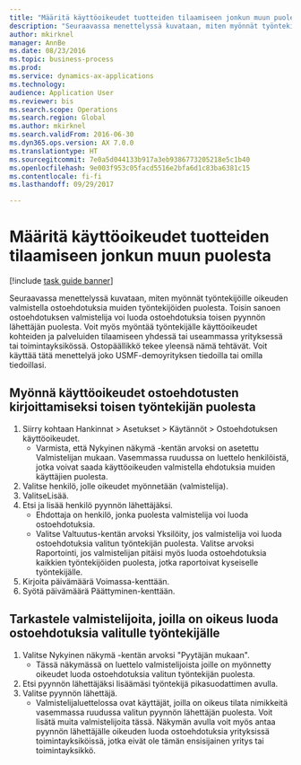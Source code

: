 ```yaml
--- 
title: "Määritä käyttöoikeudet tuotteiden tilaamiseen jonkun muun puolesta"
description: "Seuraavassa menettelyssä kuvataan, miten myönnät työntekijöille oikeuden valmistella ostoehdotuksia muiden työntekijöiden puolesta."
author: mkirknel
manager: AnnBe
ms.date: 08/23/2016
ms.topic: business-process
ms.prod: 
ms.service: dynamics-ax-applications
ms.technology: 
audience: Application User
ms.reviewer: bis
ms.search.scope: Operations
ms.search.region: Global
ms.author: mkirknel
ms.search.validFrom: 2016-06-30
ms.dyn365.ops.version: AX 7.0.0
ms.translationtype: HT
ms.sourcegitcommit: 7e0a5d044133b917a3eb9386773205218e5c1b40
ms.openlocfilehash: 9e003f953c05facd5516e2bfa6d1c83ba6381c15
ms.contentlocale: fi-fi
ms.lasthandoff: 09/29/2017

---
```

# <a name="set-up-permissions-for-ordering-products-on-behalf-of-someone-else"></a>Määritä käyttöoikeudet tuotteiden tilaamiseen jonkun muun puolesta

[!include [task guide banner](../../includes/task-guide-banner.md)]

Seuraavassa menettelyssä kuvataan, miten myönnät työntekijöille oikeuden valmistella ostoehdotuksia muiden työntekijöiden puolesta. Toisin sanoen ostoehdotuksen valmistelija voi luoda ostoehdotuksia toisen pyynnön lähettäjän puolesta. Voit myös myöntää työntekijälle käyttöoikeudet kohteiden ja palveluiden tilaamiseen yhdessä tai useammassa yrityksessä tai toimintayksikössä. Ostopäällikkö tekee yleensä nämä tehtävät. Voit käyttää tätä menettelyä joko USMF-demoyrityksen tiedoilla tai omilla tiedoillasi.


## <a name="grant-permission-to-enter-purchase-requisitions-on-behalf-of-another-worker"></a>Myönnä käyttöoikeudet ostoehdotusten kirjoittamiseksi toisen työntekijän puolesta
1. Siirry kohtaan Hankinnat > Asetukset > Käytännöt > Ostoehdotuksen käyttöoikeudet.
    * Varmista, että Nykyinen näkymä -kentän arvoksi on asetettu Valmistelijan mukaan.  Vasemmassa ruudussa on luettelo henkilöistä, jotka voivat saada käyttöoikeuden valmistella ehdotuksia muiden käyttäjien puolesta.  
2. Valitse henkilö, jolle oikeudet myönnetään (valmistelija).
3. ValitseLisää.
4. Etsi ja lisää henkilö pyynnön lähettäjäksi.
    * Ehdottaja on henkilö, jonka puolesta valmistelija voi luoda ostoehdotuksia.  
    * Valitse Valtuutus-kentän arvoksi Yksilöity, jos valmistelija voi luoda ostoehdotuksia valitun työntekijän puolesta. Valitse arvoksi Raportointi, jos valmistelijan pitäisi myös luoda ostoehdotuksia kaikkien työntekijöiden puolesta, jotka raportoivat kyseiselle työntekijälle.  
5. Kirjoita päivämäärä Voimassa-kenttään.
6. Syötä päivämäärä Päättyminen-kenttään.

## <a name="view-preparers-who-have-permission-to-create-purchase-requisitions-for-a-selected-worker"></a>Tarkastele valmistelijoita, joilla on oikeus luoda ostoehdotuksia valitulle työntekijälle
1. Valitse Nykyinen näkymä -kentän arvoksi "Pyytäjän mukaan".
    * Tässä näkymässä on luettelo valmistelijoista joille on myönnetty oikeudet luoda ostoehdotuksia valitun työntekijän puolesta.  
2. Etsi pyynnön lähettäjäksi lisäämäsi työntekijä pikasuodattimen avulla.
3. Valitse pyynnön lähettäjä.
    * Valmistelijaluettelossa ovat käyttäjät, joilla on oikeus tilata nimikkeitä vasemmassa ruudussa valitun pyynnön lähettäjän puolesta.   Voit lisätä muita valmistelijoita tässä.   Näkymän avulla voit myös antaa pyynnön lähettäjälle oikeuden luoda ostoehdotuksia yrityksissä toimintayksiköissä, jotka eivät ole tämän ensisijainen yritys tai toimintayksikkö.  


